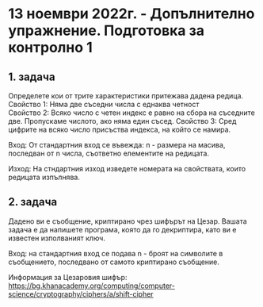 # 13 ноември 2022г. - Допълнително упражнение. Подготовка за контролно 1

## 1. задача
Определете кои от трите характеристики притежава дадена редица.  
Свойство 1: Няма две съседни числа с еднаква четност  
Свойство 2: Всяко число с четен индекс е равно на сбора на съседните две. Пропускаме числото, ако няма един съсед.
Свойство 3: Сред цифрите на всяко число присъства индекса, на който се намира.

Вход: От стандартния вход се въвежда: n - размера на масива, последван от n числа, съответно елементите на редицата.

Изход: На стндартния изход изведете номерата на свойствата, които редицата изпълнява.

## 2. задача
Дадено ви е съобщение, криптирано чрез шифърът на Цезар. Вашата задача е да напишете програма, която да го декриптира, като ви е известен изполваният ключ. 

Вход: на стандартния вход се подава n - броят на символите в съобщението, последвано от самото криптирано съобщение.

Информация за Цезаровия шифър: https://bg.khanacademy.org/computing/computer-science/cryptography/ciphers/a/shift-cipher



